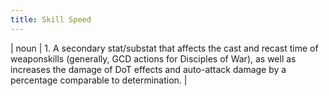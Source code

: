 ```yaml
---
title: Skill Speed
---
```

| noun | 1.  	A secondary stat/substat that affects the cast and recast time of weaponskills (generally, GCD actions for Disciples of War), as well as increases the damage of DoT effects and auto-attack damage by a percentage comparable to determination.	|